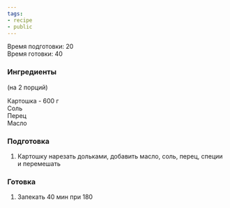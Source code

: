 ```yaml
---
tags:
- recipe
- public
---
```


Время подготовки: 20  
Время готовки: 40

### Ингредиенты

(на 2 порций)

Картошка - 600 г  
Соль  
Перец  
Масло

### Подготовка

1. Картошку нарезать дольками, добавить масло, соль, перец, специи и перемешать

### Готовка

1. Запекать 40 мин при 180
